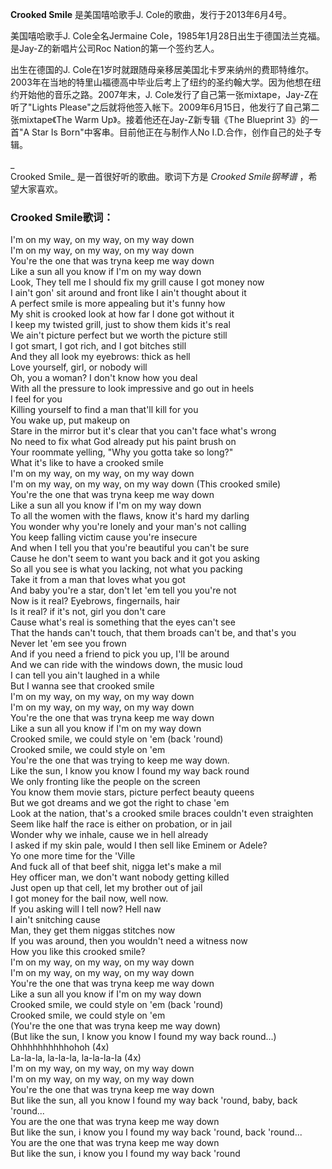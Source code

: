 

**Crooked Smile** 是美国嘻哈歌手J. Cole的歌曲，发行于2013年6月4号。

  
美国嘻哈歌手J. Cole全名Jermaine Cole，1985年1月28日出生于德国法兰克福。是Jay-Z的新唱片公司Roc
Nation的第一个签约艺人。

  
出生在德国的J.
Cole在1岁时就跟随母亲移居美国北卡罗来纳州的费耶特维尔。2003年在当地的特里山福德高中毕业后考上了纽约的圣约翰大学。因为他想在纽约开始他的音乐之路。2007年末，J.
Cole发行了自己第一张mixtape，Jay-Z在听了"Lights
Please"之后就将他签入帐下。2009年6月15日，他发行了自己第二张mixtape《The Warm Up》。接着他还在Jay-Z新专辑《The
Blueprint 3》的一首"A Star Is Born"中客串。目前他正在与制作人No I.D.合作，创作自己的处子专辑。

_  
Crooked Smile_ 是一首很好听的歌曲。歌词下方是 _Crooked Smile钢琴谱_ ，希望大家喜欢。

### Crooked Smile歌词：

I'm on my way, on my way, on my way down  
I'm on my way, on my way, on my way down  
You're the one that was tryna keep me way down  
Like a sun all you know if I'm on my way down  
Look, They tell me I should fix my grill cause I got money now  
I ain't gon' sit around and front like I ain't thought about it  
A perfect smile is more appealing but it's funny how  
My shit is crooked look at how far I done got without it  
I keep my twisted grill, just to show them kids it's real  
We ain't picture perfect but we worth the picture still  
I got smart, I got rich, and I got bitches still  
And they all look my eyebrows: thick as hell  
Love yourself, girl, or nobody will  
Oh, you a woman? I don't know how you deal  
With all the pressure to look impressive and go out in heels  
I feel for you  
Killing yourself to find a man that'll kill for you  
You wake up, put makeup on  
Stare in the mirror but it's clear that you can't face what's wrong  
No need to fix what God already put his paint brush on  
Your roommate yelling, "Why you gotta take so long?"  
What it's like to have a crooked smile  
I'm on my way, on my way, on my way down  
I'm on my way, on my way, on my way down (This crooked smile)  
You're the one that was tryna keep me way down  
Like a sun all you know if I'm on my way down  
To all the women with the flaws, know it's hard my darling  
You wonder why you're lonely and your man's not calling  
You keep falling victim cause you're insecure  
And when I tell you that you're beautiful you can't be sure  
Cause he don't seem to want you back and it got you asking  
So all you see is what you lacking, not what you packing  
Take it from a man that loves what you got  
And baby you're a star, don't let 'em tell you you're not  
Now is it real? Eyebrows, fingernails, hair  
Is it real? if it's not, girl you don't care  
Cause what's real is something that the eyes can't see  
That the hands can't touch, that them broads can't be, and that's you  
Never let 'em see you frown  
And if you need a friend to pick you up, I'll be around  
And we can ride with the windows down, the music loud  
I can tell you ain't laughed in a while  
But I wanna see that crooked smile  
I'm on my way, on my way, on my way down  
I'm on my way, on my way, on my way down  
You're the one that was tryna keep me way down  
Like a sun all you know if I'm on my way down  
Crooked smile, we could style on 'em (back 'round)  
Crooked smile, we could style on 'em  
You're the one that was trying to keep me way down.  
Like the sun, I know you know I found my way back round  
We only fronting like the people on the screen  
You know them movie stars, picture perfect beauty queens  
But we got dreams and we got the right to chase 'em  
Look at the nation, that's a crooked smile braces couldn't even straighten  
Seem like half the race is either on probation, or in jail  
Wonder why we inhale, cause we in hell already  
I asked if my skin pale, would I then sell like Eminem or Adele?  
Yo one more time for the 'Ville  
And fuck all of that beef shit, nigga let's make a mil  
Hey officer man, we don't want nobody getting killed  
Just open up that cell, let my brother out of jail  
I got money for the bail now, well now.  
If you asking will I tell now? Hell naw  
I ain't snitching cause  
Man, they get them niggas stitches now  
If you was around, then you wouldn't need a witness now  
How you like this crooked smile?  
I'm on my way, on my way, on my way down  
I'm on my way, on my way, on my way down  
You're the one that was tryna keep me way down  
Like a sun all you know if I'm on my way down  
Crooked smile, we could style on 'em (back 'round)  
Crooked smile, we could style on 'em  
(You're the one that was tryna keep me way down)  
(But like the sun, I know you know I found my way back round...)  
Ohhhhhhhhhhohoh (4x)  
La-la-la, la-la-la, la-la-la-la (4x)  
I'm on my way, on my way, on my way down  
I'm on my way, on my way, on my way down  
You're the one that was tryna keep me way down  
But like the sun, all you know I found my way back 'round, baby, back
'round...  
You are the one that was tryna keep me way down  
But like the sun, i know you I found my way back 'round, back 'round...  
You are the one that was tryna keep me way down  
But like the sun, i know you I found my way back 'round

